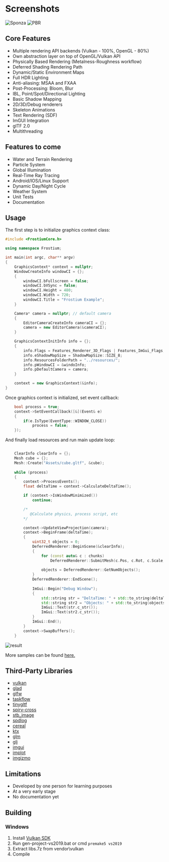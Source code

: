 Screenshots
=====
![Sponza](https://i.imgur.com/2hoI5Wt.png)
![PBR](https://i.imgur.com/Pzsbolf.png)
## Core Features
  - Multiple rendering API backends (Vulkan - 100%, OpenGL - 80%)
  - Own abstraction layer on top of OpenGL/Vulkan API
  - Physically Based Rendering (Metalness-Roughness workflow)
  - Deferred Shading Rendering Path
  - Dynamic/Static Environment Maps
  - Full HDR Lighting
  - Anti-aliasing: MSAA and FXAA
  - Post-Processing: Bloom, Blur
  - IBL, Point/Spot/Directional Lighting
  - Basic Shadow Mapping
  - 2D/3D/Debug renderers
  - Skeleton Animations
  - Text Rendering (SDF)
  - ImGUI Integration
  - glTF 2.0
  - Multithreading

## Features to come

- Water and Terrain Rendering
- Particle System
- Global Illumination
- Real-Time Ray Tracing
- Android/IOS/Linux Support
- Dynamic Day/Night Cycle
- Weather System
- Unit Tests
- Documentation

## Usage
The first step is to initialize graphics context class:
```cpp
#include <FrostiumCore.h>

using namespace Frostium;

int main(int argc, char** argv)
{
	GraphicsContext* context = nullptr;
	WindowCreateInfo windowCI = {};
	{
		windowCI.bFullscreen = false;
		windowCI.bVSync = false;
		windowCI.Height = 480;
		windowCI.Width = 720;
		windowCI.Title = "Frostium Example";
	}

	Camera* camera = nullptr; // default camera
	{
		EditorCameraCreateInfo cameraCI = {};
		camera = new EditorCamera(&cameraCI);
	}

	GraphicsContextInitInfo info = {};
	{
		info.Flags = Features_Renderer_3D_Flags | Features_ImGui_Flags;
		info.eShadowMapSize = ShadowMapSize::SIZE_8;
		info.ResourcesFolderPath = "../resources/";
		info.pWindowCI = &windoInfo;
		info.pDefaultCamera = camera;
	}

	context = new GraphicsContext(&info);
}
```
Once graphics context is initialized, set event callback:
```cpp
	bool process = true;
	context->SetEventCallback([&](Event& e)
	{
		if(e.IsType(EventType::WINDOW_CLOSE))
			process = false;
	});
```
And finally load resources and run main update loop:
```cpp

	ClearInfo clearInfo = {};
	Mesh cube = {};
	Mesh::Create("Assets/cube.gltf", &cube);
  
	while (process)
	{
		context->ProcessEvents();
		float deltaTime = context->CalculateDeltaTime();

		if (context->IsWindowMinimized())
			continue;

		/* 
		   @Calculate physics, process script, etc
		*/

		context->UpdateViewProjection(camera);
		context->BeginFrame(deltaTime);
		{
			uint32_t objects = 0;
			DeferredRenderer::BeginScene(&clearInfo);
			{
				for (const auto& c : chunks)
					DeferredRenderer::SubmitMesh(c.Pos, c.Rot, c.Scale, &cube, c.MaterialID);
					
				objects = DeferredRenderer::GetNumObjects();
			}
			DeferredRenderer::EndScene();
			
			ImGui::Begin("Debug Window");
			{
				std::string str = "DeltaTime: " + std::to_string(deltaTime);
				std::string str2 = "Objects: " + std::to_string(objects);
				ImGui::Text(str.c_str());
				ImGui::Text(str2.c_str());
			}
			ImGui::End();
		}
		context->SwapBuffers();
	}
```
![result](https://i.imgur.com/EOYtgZ2.png)

More samples can be found [here.](https://github.com/YellowDummy/Frostium3D/tree/main/samples)

## Third-Party Libraries
- [vulkan](https://www.lunarg.com/vulkan-sdk/)
- [glad](https://glad.dav1d.de/)
- [glfw](https://github.com/glfw/glfw)
- [taskflow](https://github.com/taskflow/taskflow)
- [tinygltf](https://github.com/syoyo/tinygltf)
- [spirv-cross](https://github.com/KhronosGroup/SPIRV-Cross)
- [stb_image](https://github.com/nothings/stb)
- [spdlog](https://github.com/gabime/spdlog)
- [cereal](https://github.com/USCiLab/cereal)
- [ktx](https://github.com/KhronosGroup/KTX-Software)
- [glm](https://github.com/g-truc/glm)
- [gli](https://github.com/g-truc/gli)
- [imgui](https://github.com/ocornut/imgui)
- [implot](https://github.com/epezent/implot)
- [imgizmo](https://github.com/CedricGuillemet/ImGuizmo)

## Limitations
- Developed by one person for learning purposes
- At a very early stage
- No documentation yet

## Building
### Windows
1. Install [Vulkan SDK](https://www.lunarg.com/vulkan-sdk/)
2. Run gen-project-vs2019.bat or cmd ```premake5 vs2019```
3. Extract libs.7z from vendor\vulkan
4. Compile
